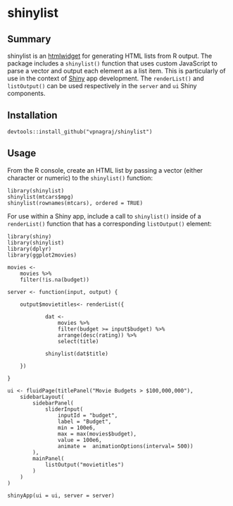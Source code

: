 # shinylist

## Summary

shinylist is an [htmlwidget](http://htmlwidgets.org) for generating HTML lists from R output. The package includes a `shinylist()` function that uses custom JavaScript to parse a vector and output each element as a list item. This is particularly of use in the context of [Shiny](http://shiny.rstudio.com/) app development. The `renderList()` and `listOutput()` can be used respectively in the `server` and `ui` Shiny components.  

## Installation
```
devtools::install_github("vpnagraj/shinylist")
```
## Usage

From the R console, create an HTML list by passing a vector (either character or numeric) to  the `shinylist()` function: 

```
library(shinylist)
shinylist(mtcars$mpg)
shinylist(rownames(mtcars), ordered = TRUE)
```

For use within a Shiny app, include a call to `shinylist()` inside of a `renderList()` function that has a corresponding `listOutput()` element:

```
library(shiny)
library(shinylist)
library(dplyr)
library(ggplot2movies)

movies <-
    movies %>%
    filter(!is.na(budget))

server <- function(input, output) {
    
    output$movietitles<- renderList({
        
            dat <-
                movies %>%
                filter(budget >= input$budget) %>%
                arrange(desc(rating)) %>%
                select(title) 
            
            shinylist(dat$title)
        
    })
    
}

ui <- fluidPage(titlePanel("Movie Budgets > $100,000,000"),
    sidebarLayout(
        sidebarPanel(
            sliderInput(
                inputId = "budget", 
                label = "Budget", 
                min = 100e6, 
                max = max(movies$budget), 
                value = 100e6,
                animate =  animationOptions(interval= 500))
        ),
        mainPanel(
            listOutput("movietitles")
        )
    )
)

shinyApp(ui = ui, server = server)
``` 

